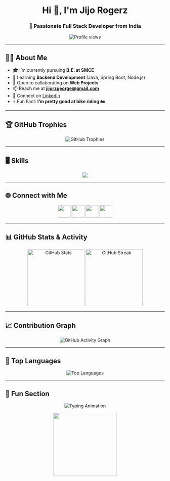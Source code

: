 <!-- Profile Header -->
<h1 align="center">Hi 👋, I'm Jijo Rogerz</h1>
<h3 align="center">🚀 Passionate Full Stack Developer from India</h3>

<p align="center">
  <img src="https://komarev.com/ghpvc/?username=jijog-jijog&label=Profile%20views&color=0e75b6&style=flat" alt="Profile views" />
</p>

---

## 👨‍💻 About Me
- 🎓 I’m currently pursuing **B.E. at SMCE**  
- 🌱 Learning **Backend Development** (Java, Spring Boot, Node.js)  
- 🤝 Open to collaborating on **Web Projects**  
- 📫 Reach me at **jijorzgeorge@gmail.com**  
- 💼 Connect on [LinkedIn](https://www.linkedin.com/in/jijorogerz1864)  
- ⚡ Fun Fact: **I’m pretty good at bike riding 🏍️**  

---

## 🏆 GitHub Trophies
<p align="center">
  <img src="https://github-profile-trophy.vercel.app/?username=jijog-jijog&theme=monokai&no-frame=false&no-bg=false&margin-w=4" alt="GitHub Trophies" />
</p>

---

## 🖥 Skills
<p align="center">
  <img src="https://skillicons.dev/icons?i=js,ts,react,html,css,python,java,cpp,c,cs,nodejs,android,pandas,git,github,bash,bootstrap,django,linux,numpy,debian,npm,vue" />
</p>

---

## 🌐 Connect with Me
<p align="center">
  <a href="https://github.com/jijog-jijog"><img src="https://skillicons.dev/icons?i=github" width="40" /></a>
  <a href="https://www.instagram.com/jijorogerz__rz"><img src="https://skillicons.dev/icons?i=instagram" width="40" /></a>
  <a href="https://www.linkedin.com/in/jijorogerz1864"><img src="https://skillicons.dev/icons?i=linkedin" width="40" /></a>
  <a href="https://x.com/call_me_as_jijo"><img src="https://skillicons.dev/icons?i=twitter" width="40" /></a>
</p>

---

## 📊 GitHub Stats & Activity
<p align="center">
  <!-- GitHub Readme Stats -->
  <img height="180" src="https://github-readme-stats.vercel.app/api?username=jijog-jijog&show_icons=true&count_private=true&title_color=22c55e&text_color=a855f7&icon_color=6366f1&bg_color=000000&hide_border=true" alt="GitHub Stats" />

  <!-- GitHub Streak Stats -->
  <img height="180" src="https://streak-stats.demolab.com?user=jijog-jijog&theme=radical&hide_border=true&date_format=M%20j%5B%2C%20Y%5D" alt="GitHub Streak" />
</p>

---

## 📈 Contribution Graph
<p align="center">
  <img src="https://github-readme-activity-graph.vercel.app/graph?username=jijog-jijog&bg_color=000000&color=a855f7&line=6366f1&point=a855f7&area=true&hide_border=true&custom_title=GitHub%20Commits%20Graph" alt="GitHub Activity Graph" />
</p>

---

## 🚀 Top Languages
<p align="center">
  <img src="https://github-readme-stats.vercel.app/api/top-langs/?username=jijog-jijog&layout=compact&title_color=22c55e&text_color=a855f7&bg_color=000000&hide_border=true" alt="Top Languages" />
</p>

---

## 🎯 Fun Section
<p align="center">
  <img src="https://readme-typing-svg.herokuapp.com?font=Fira+Code&weight=500&size=22&pause=1000&color=22C55EFF&width=500&lines=Full+Stack+Developer;Open+Source+Contributor;Tech+Enthusiast;Lifelong+Learner+%F0%9F%92%AA" alt="Typing Animation" />
</p>

<p align="center">
  <img src="https://i.giphy.com/media/3oKIPwoeGErMmaI43C/giphy.gif" width="200" />
</p>
